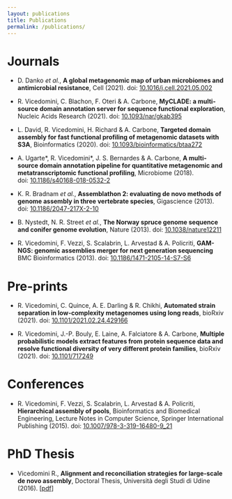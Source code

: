```yaml
---
layout: publications
title: Publications
permalink: /publications/
---
```


# Journals

- D. Danko *et al.*,
**A global metagenomic map of urban microbiomes and antimicrobial resistance**,
Cell (2021). doi:&nbsp;[10.1016/j.cell.2021.05.002](https://doi.org/10.1016/j.cell.2021.05.002)

- R. Vicedomini, C. Blachon, F. Oteri &amp; A. Carbone,
**MyCLADE: a multi-source domain annotation server for sequence functional exploration**,
Nucleic Acids Research (2021). doi:&nbsp;[10.1093/nar/gkab395](https://doi.org/10.1093/nar/gkab395)

- L. David, R. Vicedomini, H. Richard &amp; A. Carbone,
**Targeted domain assembly for fast functional profiling of metagenomic datasets with S3A**,
Bioinformatics (2020). doi:&nbsp;[10.1093/bioinformatics/btaa272](https://doi.org/10.1093/bioinformatics/btaa272)

- A. Ugarte\*, R. Vicedomini\*, J. S. Bernardes &amp; A. Carbone,
**A multi-source domain annotation pipeline for quantitative metagenomic and metatranscriptomic functional profiling**,
Microbiome (2018). doi:&nbsp;[10.1186/s40168-018-0532-2](https://doi.org/10.1186/s40168-018-0532-2)

- K. R. Bradnam *et al.*,
**Assemblathon 2: evaluating de novo methods of genome assembly in three vertebrate species**,
Gigascience (2013). doi:&nbsp;[10.1186/2047-217X-2-10](https://doi.org/10.1186/2047-217X-2-10)

- B. Nystedt, N. R. Street *et al.*,
**The Norway spruce genome sequence and conifer genome evolution**,
Nature (2013). doi:&nbsp;[10.1038/nature12211](https://doi.org/10.1038/nature12211)

- R. Vicedomini, F. Vezzi, S. Scalabrin, L. Arvestad &amp; A. Policriti,
**GAM-NGS: genomic assemblies merger for next generation sequencing**
BMC Bioinformatics (2013). doi:&nbsp;[10.1186/1471-2105-14-S7-S6](https://doi.org/10.1186/1471-2105-14-S7-S6)


# Pre-prints

- R. Vicedomini, C. Quince, A. E. Darling &amp; R. Chikhi,
**Automated strain separation in low-complexity metagenomes using long reads**,
bioRxiv (2021). doi:&nbsp;[10.1101/2021.02.24.429166](https://doi.org/10.1101/2021.02.24.429166)

- R. Vicedomini, J.-P. Bouly, E. Laine, A. Falciatore &amp; A. Carbone,
**Multiple probabilistic models extract features from protein sequence data and resolve functional diversity of very different protein families**,
bioRxiv (2021). doi:&nbsp;[10.1101/717249](https://doi.org/10.1101/717249)


# Conferences

- R. Vicedomini, F. Vezzi, S. Scalabrin, L. Arvestad &amp; A. Policriti,
**Hierarchical assembly of pools**,
Bioinformatics and Biomedical Engineering, Lecture Notes in Computer Science, Springer International Publishing (2015). doi:&nbsp;[10.1007/978-3-319-16480-9_21](https://doi.org/10.1007/978-3-319-16480-9_21)


# PhD Thesis

- Vicedomini R.,
**Alignment and reconciliation strategies for large-scale de novo assembly**,
Doctoral Thesis, Università degli Studi di Udine (2016). [[pdf](https://air.uniud.it/bitstream/11390/1132931/1/10990_684_thesis_final_pdfa.pdf)]
